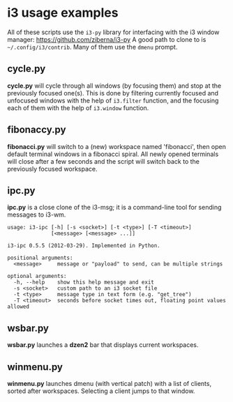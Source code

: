 i3 usage examples
=================

All of these scripts use the `i3-py` library for interfacing with the 
i3 window manager: https://github.com/ziberna/i3-py
A good path to clone to is `~/.config/i3/contrib`. Many of them use the
`dmenu` prompt.

cycle.py
--------

__cycle.py__ will cycle through all windows (by focusing them) and stop at the
previously focused one(s). This is done by filtering currently focused and
unfocused windows with the help of `i3.filter` function, and the focusing each
of them with the help of `i3.window` function.


fibonaccy.py
------------

__fibonacci.py__ will switch to a (new) workspace named 'fibonacci', then open
default terminal windows in a fibonacci spiral. All newly opened terminals will
close after a few seconds and the script will switch back to the previously
focused workspace.


ipc.py
------

__ipc.py__ is a close clone of the i3-msg; it is a command-line tool for sending
messages to i3-wm.

    usage: i3-ipc [-h] [-s <socket>] [-t <type>] [-T <timeout>]
                  [<message> [<message> ...]]
    
    i3-ipc 0.5.5 (2012-03-29). Implemented in Python.
    
    positional arguments:
      <message>     message or "payload" to send, can be multiple strings
    
    optional arguments:
      -h, --help    show this help message and exit
      -s <socket>   custom path to an i3 socket file
      -t <type>     message type in text form (e.g. "get_tree")
      -T <timeout>  seconds before socket times out, floating point values allowed

wsbar.py
--------

__wsbar.py__ launches a __dzen2__ bar that displays current workspaces.


winmenu.py
----------

__winmenu.py__ launches dmenu (with vertical patch) with a list of clients,
sorted after workspaces. Selecting a client jumps to that window. 

